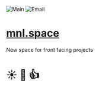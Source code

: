 ![Main](https://img.shields.io/badge/main-mnl.space-red.svg)
![Email](https://img.shields.io/badge/email-main@mnl.space-blue.svg)

# [mnl.space](https://mnl.space)
New space for front facing projects

# :sunny: :wave: :thumbsup:
